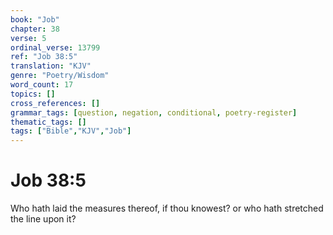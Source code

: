 ```yaml
---
book: "Job"
chapter: 38
verse: 5
ordinal_verse: 13799
ref: "Job 38:5"
translation: "KJV"
genre: "Poetry/Wisdom"
word_count: 17
topics: []
cross_references: []
grammar_tags: [question, negation, conditional, poetry-register]
thematic_tags: []
tags: ["Bible","KJV","Job"]
---
```


# Job 38:5

Who hath laid the measures thereof, if thou knowest? or who hath stretched the line upon it?

